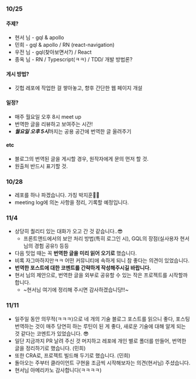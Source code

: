 ### 10/25

#### 주제?

- 현서 님 - gql & apollo
- 민희 - gql & apollo / RN (react-navigation) 
- 우전 님 - gql(찾아보면서?) / React
- 종옥 님 - RN / Typescript(ㅋㅋ) / TDD/ 개발 방법론?

#### 게시 방법?

- 깃헙 레포에 작업한 걸 쌓아놓고, 향후 간단한 웹 페이지 개설

#### 일정?

- 매주 월요일 오후 8시 meet up
- 번역한 글을 리뷰하고 보여주는 시간!
- ***월요일 오후 5시***까지는 공용 공간에 번역한 글 올려주기

#### etc

- 블로그의 번역된 글을 게시할 경우, 원작자에게 문의 먼저 할 것.
- 원출처 반드시 표기할 것.



### 10/28

- 레포를 하나 파겠습니다. 가칭 박지훈🤣🤣
- meeting log에 의논 사항을 정리, 기록할 예정입니다.

### 11/4

- 상당히 퀄리티 있는 대화가 오고 간 것 같습니다..😎
  - 프론트앤드에서의 보안 처리 방법(특히 로그인 시), GQL의 장점(실사용자 현서 님의 경험 공유!) 등등
- 다음 밋업 때는 꼭 **번역한 글을 미리 읽어 오기로** 했습니다.
- 비록 자그마하지만ㅋㅋ 어떤 커뮤니티에 속하게 되니 참 좋다는 의견이 있었습니다.
- **번역한 포스트에 대한 코멘트를 간략하게 작성해주시길 바랍니다.** 
- 현서 님의 제안으로, 번역한 글을 외부로 공유할 수 있는 작은 프로젝트를 시작할까 합니다.
  - ~현서님 여기에 정리해 주시면 감사하겠습니당!!~
  
  
### 11/11

- 일주일 동안 의무적(ㅋㅋㅋ)으로 네 개의 기술 블로그 포스트를 읽으니 좋다, 포스팅 번역하는 것이 매주 당연히 하는 루틴이 된 게 좋다, 새로운 기술에 대해 알게 되는 것 같다는 코멘트가 있었습니다. 😎
- 일단 지금까지 PR 날려 주신 것 머지하고 레포에 개인 별로 폴더를 만들어, 번역한 글을 정리하기로 했습니다. (민희) 
- 또한 CRA로, 프로젝트 빌드해 두기로 했습니다. (민희)
- 돌아오는 주부터 클라이언트 구현을 조금씩 시작해보자는 의견(현서님) 주셨습니다.
- 현서님 아메리카노 감사합니다(ㅋㅋㅋㅋ)
